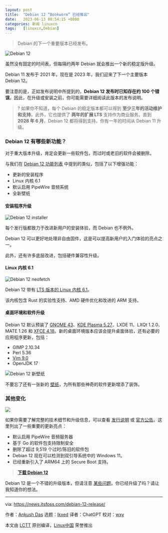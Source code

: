 ```yaml
---
layout: post
title:	"Debian 12 “Bookworm” 已经推出"
date:	2023-06-13 08:54:15 +0800 
categories:	新闻 linuxcn 
tags:	[linuxcn,Debian]
---
```




> 
> Debian 的下一个重要版本已经发布。
> 
> 
> 


![Debian 12](/Asserts/Images//attachment/album/202306/13/085342twj8j8w9iixi8i8x.jpg)


虽然没有固定的时间表，但每隔约两年 Debian 就会推出一个新的稳定版升级。


Debian 11 发布于 2021 年，现在是 2023 年，我们迎来了下一个主要版本 Debian 12。


要注意的是，正如发布说明中所提到的，**Debian 12 发布时已知存在约 100 个错误**。因此，在升级或安装之前，你可能需要详细阅读此版本的发布说明。



> 
> ? 如果你不知道，每个 Debian 的稳定版本都可以得到 **至少三年的活动维护和支持**，此外，它也提供了 **两年的扩展 LTS** 支持作为商业服务。直到 **2028 年 6 月**，Debian 12 都将得到支持。你有一年的时间从 Debian 11 升级。
> 
> 
> 


### Debian 12 有哪些新功能？


对于重大版本升级，肯定会更新一些软件包，而过时或老旧的软件会被删除。


与我们在 [Debian 12 功能列表](/article-15776-1.html) 中提到的类似，包括了以下增强功能：


* 更新的安装程序
* Linux 内核 6.1
* 默认启用 PipeWire 音频系统
* 全新壁纸


#### 安装程序升级


![Debian 12 installer](/Asserts/Images//attachment/album/202306/13/085415sc2soj9qsm6e2arw.png)


每个发行版都致力于改进新用户的安装体验，而 Debian 也不例外。


Debian 12 可以更好地处理非自由固件，这是可以提高新用户的入门体验的亮点之一。


此外，还有许多底层改进，包括硬件兼容性升级。


#### Linux 内核 6.1


![Debian 12 neofetch](/Asserts/Images//attachment/album/202306/13/085416spoy54wsou45uiyz.png)


Debian 12 带有 [LTS 版本的 Linux 内核 6.1](https://news.itsfoss.com/linux-kernel-6-1-is-now-an-lts-version/)。


该内核包含 Rust 的实验性支持、AMD 硬件优化和改进的 ARM 支持。


#### 桌面环境和软件升级


Debian 12 默认预装了 [GNOME 43](https://news.itsfoss.com/gnome-43-release/)、[KDE Plasma 5.27](https://news.itsfoss.com/kde-plasma-5-27-release/)、LXDE 11、LXQt 1.2.0、MATE 1.26 和 [XFCE 4.18](https://news.itsfoss.com/xfce-4-18-release/)。新的桌面环境版本应该会提升桌面体验，还有必要的应用程序更新，包括：


* GIMP 2.10.34
* Perl 5.36
* [Vim 9.0](https://news.itsfoss.com/vim-9-0-release/)
* OpenJDK 17


![Debian 12 新壁纸](/Asserts/Images//attachment/album/202306/13/085416ec0opv343s73ioj0.png)


不要忘了还有一张新的 [壁纸](https://wiki.debian.org/DebianArt/Themes/Emerald)，为所有那些神奇的软件更新增添了装饰。


### 其他变化


![](/Asserts/Images//attachment/album/202306/13/085417gs5vg2gs8dg88nav.png)


如果你需要了解完整的技术细节和升级信息，可以查看 [发行说明](https://www.debian.org:443/releases/bookworm/amd64/release-notes/) 或 [官方公告](https://www.debian.org:443/News/2023/20230610)。这里列出了一些重要的更新亮点：


* 默认启用 PipeWire 音频服务器
* 基于 Go 的软件包支持限制安全
* 删除了超过 9,519 个过时/陈旧的软件包
* Debian 12 现在可以检测到双引导系统中的 Windows 11。
* 已经重新引入了 ARM64 上的 Secure Boot 支持。



> 
> **[下载 Debian 12](https://www.debian.org:443/distrib/)**
> 
> 
> 


Debian 12 是一个不错的升级版本，但请注意 [某些问题](https://www.debian.org:443/releases/bookworm/amd64/release-notes/ch-information.en.html#systemd-resolved)。你已经升级了吗？请让我知道你的想法。




---


via: <https://news.itsfoss.com/debian-12-release/>


作者：[Ankush Das](https://news.itsfoss.com/author/ankush/) 选题：[lkxed](https://github.com/lkxed/) 译者：ChatGPT 校对：[wxy](https://github.com/wxy)


本文由 [LCTT](https://github.com/LCTT/TranslateProject) 原创编译，[Linux中国](https://linux.cn/) 荣誉推出
